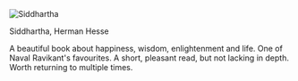 <img src="https://i.pinimg.com/originals/d8/2b/d8/d82bd8b625b9a3e3ecd7b9780e46e9bd.jpg" id="cover" alt="Siddhartha"/>
<p id="title">Siddhartha, Herman Hesse</p>

A beautiful book about happiness, wisdom, enlightenment and life. One of Naval Ravikant's favourites. A short, pleasant read, but not lacking in depth. Worth returning to multiple times.
